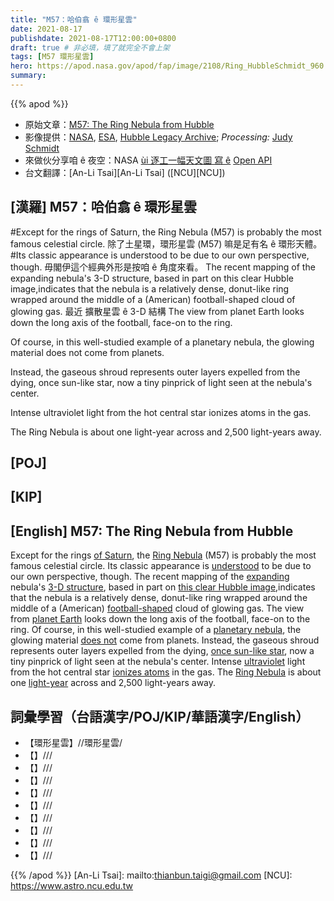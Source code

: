 ```yaml
---
title: "M57：哈伯翕 ê 環形星雲"
date: 2021-08-17
publishdate: 2021-08-17T12:00:00+0800
draft: true # 非必填，填了就完全不會上架
tags: [M57 環形星雲]
hero: https://apod.nasa.gov/apod/fap/image/2108/Ring_HubbleSchmidt_960.jpg
summary:
---
```


{{% apod %}}

- 原始文章：[M57: The Ring Nebula from Hubble](https://apod.nasa.gov/apod/ap210815.html)
- 影像提供：[NASA](https://www.nasa.gov/), [ESA](https://www.esa.int/), [Hubble Legacy Archive](http://hla.stsci.edu/); *Processing:* [Judy Schmidt](https://geckzilla.com/)
- 來做伙分享咱 ê 夜空：NASA [ùi 逐工一幅天文圖 寫 ê](https://github.com/nasa/apod-api) [Open API](https://api.nasa.gov/)
- 台文翻譯：[An-Li Tsai][An-Li Tsai] ([NCU][NCU])

## [漢羅] M57：哈伯翕 ê 環形星雲
#Except for the rings of Saturn, the Ring Nebula (M57) is probably the most famous celestial circle.
除了土星環，環形星雲 (M57) 嘛是足有名 ê 環形天體。
#Its classic appearance is understood to be due to our own perspective, though.
毋閣伊這个經典外形是按咱 ê 角度來看。
The recent mapping of the expanding nebula's 3-D structure, based in part on this clear Hubble image,indicates that the nebula is a relatively dense, donut-like ring wrapped around the middle of a (American) football-shaped cloud of glowing gas.
最近
擴散星雲 ê 3-D 結構
The view from planet Earth looks down the long axis of the football, face-on to the ring.

Of course, in this well-studied example of a planetary nebula, the glowing material does not come from planets.

Instead, the gaseous shroud represents outer layers expelled from the dying, once sun-like star, now a tiny pinprick of light seen at the nebula's center.

Intense ultraviolet light from the hot central star ionizes atoms in the gas.

The Ring Nebula is about one light-year across and 2,500 light-years away.



## [POJ]



## [KIP]



## [English] M57: The Ring Nebula from Hubble
Except for the rings [of Saturn][of Saturn], the [Ring Nebula][Ring Nebula] (M57) is probably the most famous celestial circle.
Its classic appearance is [understood][understood] to be due to our own perspective, though.
The recent mapping of the [expanding][expanding] nebula's [3-D structure][3-D structure], based in part on [this clear Hubble image][this clear Hubble image],indicates that the nebula is a relatively dense, donut-like ring wrapped around the middle of a (American) [football-shaped][football-shaped] cloud of glowing gas.
The view from [planet Earth][planet Earth] looks down the long axis of the football, face-on to the ring.
Of course, in this well-studied example of a [planetary nebula][planetary nebula], the glowing material [does not][does not] come from planets.
Instead, the gaseous shroud represents outer layers expelled from the dying, [once sun-like star][once sun-like star], now a tiny pinprick of light seen at the nebula's center.
Intense [ultraviolet][ultraviolet] light from the hot central star [ionizes atoms][ionizes atoms] in the gas.
The [Ring Nebula][Ring Nebula] is about one [light-year][light-year] across and 2,500 light-years away.



## 詞彙學習（台語漢字/POJ/KIP/華語漢字/English）


- 【環形星雲】//環形星雲/
- 【】///
- 【】///
- 【】///
- 【】///
- 【】///
- 【】///
- 【】///
- 【】///
- 【】///



{{% /apod %}}
[An-Li Tsai]: mailto:thianbun.taigi@gmail.com
[NCU]: https://www.astro.ncu.edu.tw


[of Saturn]:https://solarsystem.nasa.gov/planets/saturn/overview/
[Ring Nebula]:http://messier.seds.org/m/m057.html
[understood]:https://cdn.pixabay.com/photo/2019/09/04/08/24/cat-4451003_960_720.jpg
[expanding]:https://ui.adsabs.harvard.edu/abs/2013AJ....145..170O/abstract
[3-D structure]:https://svs.gsfc.nasa.gov/31045
[this clear Hubble image]:https://www.flickr.com/photos/geckzilla/10055992403/
[football-shaped]:https://en.wikipedia.org/wiki/Ball_(gridiron_football)
[planet Earth]:https://solarsystem.nasa.gov/planets/earth/in-depth/
[planetary nebula]:https://apod.nasa.gov/apod/ap110218.html
[does not]:https://apod.nasa.gov/apod/ap110901.html
[once sun-like star]:https://en.wikipedia.org/wiki/Planetary_nebula
[ultraviolet]:https://science.nasa.gov/ems/10_ultravioletwaves
[ionizes atoms]:http://hyperphysics.phy-astr.gsu.edu/hbase/mod4.html#c3
[Ring Nebula]:https://apod.nasa.gov/apod/ap140813.html
[light-year]:https://spaceplace.nasa.gov/light-year/en/
